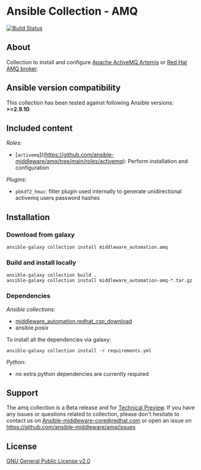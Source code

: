 # Ansible Collection - AMQ

[![Build Status](https://github.com/ansible-middleware/amq/workflows/CI/badge.svg?branch=main)](https://github.com/ansible-middleware/amq/actions/workflows/ci.yml)

## About

Collection to install and configure [Apache ActiveMQ Artemis](https://activemq.apache.org/components/artemis) or [Red Hat AMQ broker](https://www.redhat.com/en/technologies/jboss-middleware/amq).

<!--start requires_ansible-->
## Ansible version compatibility

This collection has been tested against following Ansible versions: **>=2.9.10**.
<!--end requires_ansible-->


## Included content

*Roles:*
- [`activemq`]((https://github.com/ansible-middleware/amq/tree/main/roles/activemq): Perform installation and configuration

*Plugins:*
- `pbkdf2_hmac`: filter plugin used internally to generate unidirectional activemq users password hashes


## Installation

### Download from galaxy

    ansible-galaxy collection install middleware_automation.amq


### Build and install locally

    ansible-galaxy collection build .
    ansible-galaxy collection install middleware_automation-amq-*.tar.gz


### Dependencies

*Ansible collections:*
- [middleware_automation.redhat_csp_download](https://github.com/ansible-middleware/redhat-csp-download)
- ansible.posix

To install all the dependencies via galaxy:

    ansible-galaxy collection install -r requirements.yml

*Python:*
- no extra python dependencies are currently required


## Support

The amq collection is a Beta release and for [Technical Preview](https://access.redhat.com/support/offerings/techpreview). If you have any issues or questions related to collection, please don't hesitate to contact us on <Ansible-middleware-core@redhat.com> or open an issue on <https://github.com/ansible-middleware/amq/issues>

## License

[GNU General Public License v2.0](https://github.com/ansible-middleware/amq/blob/main/LICENSE)
